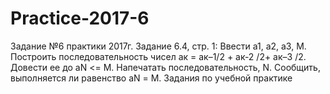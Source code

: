 # Practice-2017-6

Задание №6 практики 2017г. 
Задание 6.4, стр. 1: Ввести а1, а2, а3, М. Построить последовательность чисел ак = ак–1/2 + ак-2 /2+ ак–3 /2. Довести ее до аN <= М. Напечатать последовательность, N. Сообщить, выполняется ли равенство аN = М.
Задания по учебной практике

